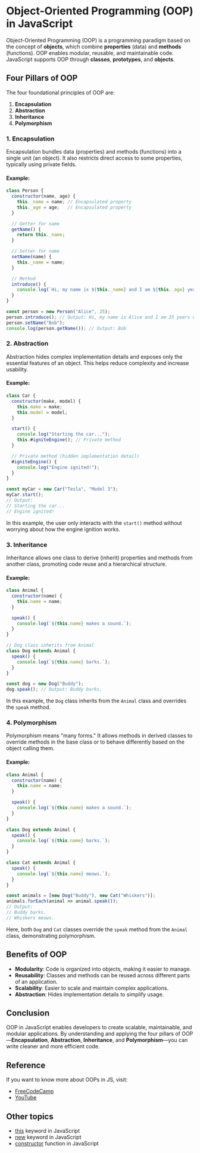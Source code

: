 # Object-Oriented Programming (OOP) in JavaScript

Object-Oriented Programming (OOP) is a programming paradigm based on the concept of **objects**, which combine **properties** (data) and **methods** (functions). OOP enables modular, reusable, and maintainable code. JavaScript supports OOP through **classes**, **prototypes**, and **objects**.


## Four Pillars of OOP

The four foundational principles of OOP are:

1. **Encapsulation**
2. **Abstraction**
3. **Inheritance**
4. **Polymorphism**


### 1. **Encapsulation**

Encapsulation bundles data (properties) and methods (functions) into a single unit (an object). It also restricts direct access to some properties, typically using private fields.

#### Example:

```javascript
class Person {
  constructor(name, age) {
    this._name = name; // Encapsulated property
    this._age = age;   // Encapsulated property
  }

  // Getter for name
  getName() {
    return this._name;
  }

  // Setter for name
  setName(name) {
    this._name = name;
  }

  // Method
  introduce() {
    console.log(`Hi, my name is ${this._name} and I am ${this._age} years old.`);
  }
}

const person = new Person("Alice", 25);
person.introduce(); // Output: Hi, my name is Alice and I am 25 years old.
person.setName("Bob");
console.log(person.getName()); // Output: Bob
```


### 2. **Abstraction**

Abstraction hides complex implementation details and exposes only the essential features of an object. This helps reduce complexity and increase usability.

#### Example:

```javascript
class Car {
  constructor(make, model) {
    this.make = make;
    this.model = model;
  }

  start() {
    console.log("Starting the car...");
    this.#igniteEngine(); // Private method
  }

  // Private method (hidden implementation detail)
  #igniteEngine() {
    console.log("Engine ignited!");
  }
}

const myCar = new Car("Tesla", "Model 3");
myCar.start(); 
// Output:
// Starting the car...
// Engine ignited!
```

In this example, the user only interacts with the `start()` method without worrying about how the engine ignition works.


### 3. **Inheritance**

Inheritance allows one class to derive (inherit) properties and methods from another class, promoting code reuse and a hierarchical structure.

#### Example:

```javascript
class Animal {
  constructor(name) {
    this.name = name;
  }

  speak() {
    console.log(`${this.name} makes a sound.`);
  }
}

// Dog class inherits from Animal
class Dog extends Animal {
  speak() {
    console.log(`${this.name} barks.`);
  }
}

const dog = new Dog("Buddy");
dog.speak(); // Output: Buddy barks.
```

In this example, the `Dog` class inherits from the `Animal` class and overrides the `speak` method.


### 4. **Polymorphism**

Polymorphism means "many forms." It allows methods in derived classes to override methods in the base class or to behave differently based on the object calling them.

#### Example:

```javascript
class Animal {
  constructor(name) {
    this.name = name;
  }

  speak() {
    console.log(`${this.name} makes a sound.`);
  }
}

class Dog extends Animal {
  speak() {
    console.log(`${this.name} barks.`);
  }
}

class Cat extends Animal {
  speak() {
    console.log(`${this.name} meows.`);
  }
}

const animals = [new Dog("Buddy"), new Cat("Whiskers")];
animals.forEach(animal => animal.speak());
// Output:
// Buddy barks.
// Whiskers meows.
```

Here, both `Dog` and `Cat` classes override the `speak` method from the `Animal` class, demonstrating polymorphism.


## Benefits of OOP

- **Modularity**: Code is organized into objects, making it easier to manage.
- **Reusability**: Classes and methods can be reused across different parts of an application.
- **Scalability**: Easier to scale and maintain complex applications.
- **Abstraction**: Hides implementation details to simplify usage.

## Conclusion

OOP in JavaScript enables developers to create scalable, maintainable, and modular applications. By understanding and applying the four pillars of OOP—**Encapsulation**, **Abstraction**, **Inheritance**, and **Polymorphism**—you can write cleaner and more efficient code.

## Reference 
If you want to know more about OOPs in JS, visit:

- [FreeCodeCamp](https://www.freecodecamp.org/news/object-oriented-programming-javascript/)
- [YouTube](https://www.youtube.com/watch?v=FH_6ww5b52k&list=PLfEr2kn3s-br9ZFmejfLhAgMbGgbpdof8&index=128&pp=iAQB)

## Other topics

- [this](this.md) keyword in JavaScript
- [new](new.md) keyword in JavaScript
- [constructor](constructor.md) function in JavaScript